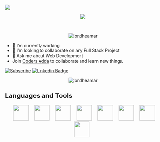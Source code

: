 [<img src="https://media-exp1.licdn.com/dms/image/C4D16AQFnv4wlKZ8_5g/profile-displaybackgroundimage-shrink_350_1400/0/1653138448786?e=1668038400&v=beta&t=5MPXzFLDIsDBm0d9PVCHcWLp21tqtVmT0EJHCkfhlHE"/>](https://www.linkedin.com/in/londheamar/)

<!-- <h1 align="center"><img src="https://raw.githubusercontent.com/ABSphreak/ABSphreak/master/gifs/Hi.gif" width="30px" />Hey Dev's, I'm Londhe Amar</h1> -->
<!-- <p align="center">SOFTWARE DEVELOPER</p> -->
<p align="center">
  <img src="https://capsule-render.vercel.app/api?type=waving&color=gradient&height=60&section=footer"/>
</p>

<br />

<p align="center">
  <img src="https://komarev.com/ghpvc/?username=londheamar&color=ca2929&style=flat-square" alt="londheamar" />
</p>


- 🔭 I’m currently working 
- 👯 I’m looking to collaborate on any Full Stack Project
- 💬 Ask me about Web Development
- Join [Coders Adda](https://github.com/Coders-Adda) to collaborate and learn new things.


[![Subscribe](https://img.shields.io/youtube/channel/views/UCtM1bw4eRDKlBndFQf__FxQ?color=ca2929&label=Subscribe&style=social)](https://www.youtube.com/channel/UCtM1bw4eRDKlBndFQf__FxQ)
[![Linkedin Badge](https://img.shields.io/badge/-londheamar-white?style=flat&logo=Linkedin&logoColor=blue&link=https://www.linkedin.com/in/londheamar/)](https://www.linkedin.com/in/londheamar/)


<!-- Github Stats -->
<!-- <p align="center">
  <img align="center" src="https://github-readme-stats.vercel.app/api?username=londheamar&show_icons=true&theme=radical&count_private=true" alt="londheamar" />
</p> -->
<!-- Languages -->
<p align="center">
  <img align="center" src="https://github-readme-stats.vercel.app/api/top-langs/?username=londheamar&layout=compact&show_icons=true&theme=radical&count_private=true" alt="londheamar" />
</p>

## Languages and Tools
<p align="center" >
<code> <img height="50" src="https://images.vexels.com/media/users/3/166383/isolated/preview/6024bc5746d7436c727825dc4fc23c22-html-programming-language-icon-by-vexels.png"> </code>
<code> <img height="50" src="https://3.bp.blogspot.com/-oRSUw_TmO9o/XIb61m88fcI/AAAAAAAAIq0/vnxl2zzsXEQsnHI2fH4GjKu_ZT0urRo4wCK4BGAYYCw/s1600/icon%2Bcss%2B3.png"> </code>
<code> <img height="50" src="https://www.clipartmax.com/png/middle/470-4707396_javascript-icon-html-css-js-icons.png"> </code>
<code> <img height="50" src="https://cdn.iconscout.com/icon/free/png-256/php-99-1175127.png"> </code>
<code> <img height="50" src="https://www.mysql.com/common/logos/logo-mysql-170x115.png"> </code>
<code> <img height="50" src="https://upload.wikimedia.org/wikipedia/commons/thumb/3/3f/Git_icon.svg/1024px-Git_icon.svg.png"> </code>
<code> <img height="50" src="https://cdn.worldvectorlogo.com/logos/ubuntu-2.svg"> </code>
 <code> <img height="50" src="https://img.icons8.com/color/452/visual-studio.png"> </code>
</p>
